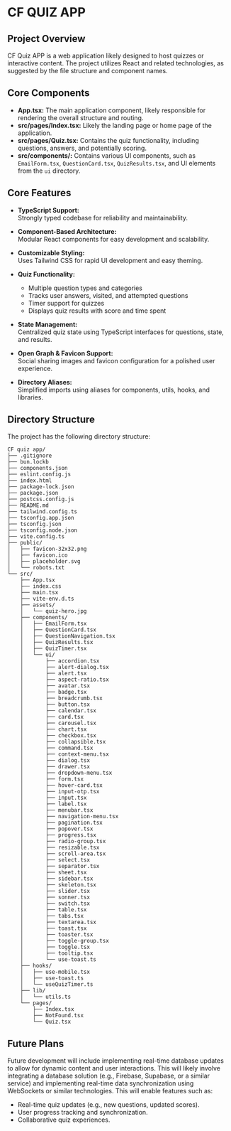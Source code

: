 # CF QUIZ APP

## Project Overview

CF Quiz APP is a web application likely designed to host quizzes or interactive content. The project utilizes React and related technologies, as suggested by the file structure and component names.

## Core Components

*   **App.tsx:** The main application component, likely responsible for rendering the overall structure and routing.
*   **src/pages/Index.tsx:** Likely the landing page or home page of the application.
*   **src/pages/Quiz.tsx:** Contains the quiz functionality, including questions, answers, and potentially scoring.
*   **src/components/:** Contains various UI components, such as `EmailForm.tsx`, `QuestionCard.tsx`, `QuizResults.tsx`, and UI elements from the `ui` directory.

## Core Features

- **TypeScript Support:**  
  Strongly typed codebase for reliability and maintainability.

- **Component-Based Architecture:**  
  Modular React components for easy development and scalability.

- **Customizable Styling:**  
  Uses Tailwind CSS for rapid UI development and easy theming.

- **Quiz Functionality:**  
  - Multiple question types and categories
  - Tracks user answers, visited, and attempted questions
  - Timer support for quizzes
  - Displays quiz results with score and time spent

- **State Management:**  
  Centralized quiz state using TypeScript interfaces for questions, state, and results.

- **Open Graph & Favicon Support:**  
  Social sharing images and favicon configuration for a polished user experience.

- **Directory Aliases:**  
  Simplified imports using aliases for components, utils, hooks, and libraries.


## Directory Structure

The project has the following directory structure:

```
CF quiz app/
├── .gitignore
├── bun.lockb
├── components.json
├── eslint.config.js
├── index.html
├── package-lock.json
├── package.json
├── postcss.config.js
├── README.md
├── tailwind.config.ts
├── tsconfig.app.json
├── tsconfig.json
├── tsconfig.node.json
├── vite.config.ts
├── public/
│   ├── favicon-32x32.png
│   ├── favicon.ico
│   ├── placeholder.svg
│   └── robots.txt
└── src/
    ├── App.tsx
    ├── index.css
    ├── main.tsx
    ├── vite-env.d.ts
    ├── assets/
    │   └── quiz-hero.jpg
    ├── components/
    │   ├── EmailForm.tsx
    │   ├── QuestionCard.tsx
    │   ├── QuestionNavigation.tsx
    │   ├── QuizResults.tsx
    │   ├── QuizTimer.tsx
    │   └── ui/
    │       ├── accordion.tsx
    │       ├── alert-dialog.tsx
    │       ├── alert.tsx
    │       ├── aspect-ratio.tsx
    │       ├── avatar.tsx
    │       ├── badge.tsx
    │       ├── breadcrumb.tsx
    │       ├── button.tsx
    │       ├── calendar.tsx
    │       ├── card.tsx
    │       ├── carousel.tsx
    │       ├── chart.tsx
    │       ├── checkbox.tsx
    │       ├── collapsible.tsx
    │       ├── command.tsx
    │       ├── context-menu.tsx
    │       ├── dialog.tsx
    │       ├── drawer.tsx
    │       ├── dropdown-menu.tsx
    │       ├── form.tsx
    │       ├── hover-card.tsx
    │       ├── input-otp.tsx
    │       ├── input.tsx
    │       ├── label.tsx
    │       ├── menubar.tsx
    │       ├── navigation-menu.tsx
    │       ├── pagination.tsx
    │       ├── popover.tsx
    │       ├── progress.tsx
    │       ├── radio-group.tsx
    │       ├── resizable.tsx
    │       ├── scroll-area.tsx
    │       ├── select.tsx
    │       ├── separator.tsx
    │       ├── sheet.tsx
    │       ├── sidebar.tsx
    │       ├── skeleton.tsx
    │       ├── slider.tsx
    │       ├── sonner.tsx
    │       ├── switch.tsx
    │       ├── table.tsx
    │       ├── tabs.tsx
    │       ├── textarea.tsx
    │       ├── toast.tsx
    │       ├── toaster.tsx
    │       ├── toggle-group.tsx
    │       ├── toggle.tsx
    │       ├── tooltip.tsx
    │       └── use-toast.ts
    ├── hooks/
    │   ├── use-mobile.tsx
    │   ├── use-toast.ts
    │   └── useQuizTimer.ts
    ├── lib/
    │   └── utils.ts
    └── pages/
        ├── Index.tsx
        ├── NotFound.tsx
        └── Quiz.tsx
```

## Future Plans

Future development will include implementing real-time database updates to allow for dynamic content and user interactions. This will likely involve integrating a database solution (e.g., Firebase, Supabase, or a similar service) and implementing real-time data synchronization using WebSockets or similar technologies. This will enable features such as:

*   Real-time quiz updates (e.g., new questions, updated scores).
*   User progress tracking and synchronization.
*   Collaborative quiz experiences.